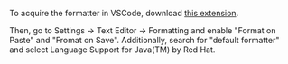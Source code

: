 To acquire the formatter in VSCode, download [this extension](https://marketplace.visualstudio.com/items?itemName=redhat.javahttps://marketplace.visualstudio.com/items?itemName=xaver.clang-format).

Then, go to Settings -> Text Editor -> Formatting and enable "Format on Paste" and "Fromat on Save". Additionally, search for "default formatter" and select Language Support for Java(TM) by Red Hat.